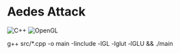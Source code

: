 # Aedes Attack

![C++](https://img.shields.io/badge/C++-%23000?style=for-the-badge&logo=cplusplusbuilder)
![OpenGL](https://img.shields.io/badge/OpenGL-%23000?style=for-the-badge&logo=opengl)


g++ src/*.cpp -o main -Iinclude -lGL -lglut -lGLU && ./main